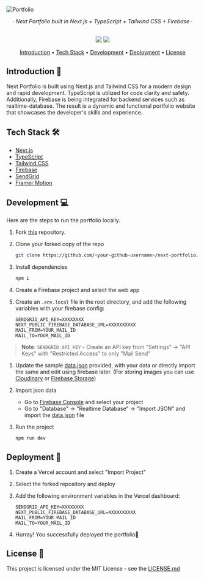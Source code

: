 ![Portfolio](https://i.ibb.co/6vmmt2h/Screenshot-2023-04-22-102946.png)

<div align="center">
  &middot;
  <i>Next Portfolio built in Next.js + TypeScript + Tailwind CSS + Firebase</i>
  &middot;
  <br/>
  <br/>

  <p align="center">
    <img src="https://img.shields.io/github/forks/jigar-sable/next-portfolio?style=for-the-badge" />
  <a href="https://jigarsable.vercel.app">
    <img src="https://img.shields.io/static/v1?label=&message=View%20Demo&style=for-the-badge&color=black&logo=vercel" />
  </a>
</p>

<p align="center">
  <a href="#introduction-">Introduction</a> •
  <a href="#tech-stack-%EF%B8%8F">Tech Stack</a> •
  <a href="#development-">Development</a> •
    <a href="#deployment-">Deployment</a> •
  <a href="#license-">License</a>
</p>

</div>

## Introduction 👋

Next Portfolio is built using Next.js and Tailwind CSS for a modern design and rapid development. TypeScript is utilized for code clarity and safety. Additionally, Firebase is being integrated for backend services such as realtime-database. The result is a dynamic and functional portfolio website that showcases the developer's skills and experience.

## Tech Stack 🛠️

- [Next.js](https://nextjs.org)
- [TypeScript](https://www.typescriptlang.org)
- [Tailwind CSS](https://tailwindcss.com)
- [Firebase](https://firebase.google.com)
- [SendGrid](https://sendgrid.com)
- [Framer Motion](https://www.framer.com/motion)

<!-- ## Tech Stack 🛠️

 <p>
 <a href="https://nextjs.org">
    <img src="https://img.shields.io/badge/Next.js-000000.svg?style=for-the-badge&logo=nextdotjs&logoColor=white" />
    </a>
  <a href="https://tailwindcss.com">
    <img src="https://img.shields.io/badge/Tailwind%20CSS-06B6D4.svg?style=for-the-badge&logo=Tailwind-CSS&logoColor=white" />
  </a>
  <a href="https://www.typescriptlang.org">
    <img src="https://img.shields.io/badge/TypeScript-3178C6.svg?style=for-the-badge&logo=TypeScript&logoColor=white" />
  </a>
   <a href="https://firebase.google.com">
    <img src="https://img.shields.io/badge/Firebase-FFCA28.svg?style=for-the-badge&logo=Firebase&logoColor=black" />
  </a>
  <a href="https://www.framer.com/motion">
    <img src="https://img.shields.io/badge/Framer-0055FF.svg?style=for-the-badge&logo=Framer&logoColor=white" />
  </a>
</p> -->

## Development 💻

Here are the steps to run the portfolio locally.

1. Fork [this](https://github.com/jigar-sable/next-portfolio) repository.

2. Clone your forked copy of the repo

   ```bash
   git clone https://github.com/<your-github-username>/next-portfolio.git
   ```

3. Install dependencies

   ```bash
   npm i
   ```

4. Create a Firebase project and select the web app

5. Create an `.env.local` file in the root directory, and add the following variables with your firebase config:
   ```
   SENDGRID_API_KEY=XXXXXXXX
   NEXT_PUBLIC_FIREBASE_DATABASE_URL=XXXXXXXXXX
   MAIL_FROM=YOUR_MAIL_ID
   MAIL_TO=YOUR_MAIL_ID
   ```
   <!-- write text to tell user to get sendgrid keys from dashboard and add here -->

> **Note**: `SENDGRID_API_KEY` - Create an API key from "Settings" -> "API Keys" with "Restricted Access" to only "Mail Send"

1. Update the sample [data.json](https://github.com/jigar-sable/next-portfolio/blob/main/data.json) provided, with your data or directly import the same and edit using firebase later. (For storing images you can use [Cloudinary](https://cloudinary.com) or [Firebase Storage](https://firebase.google.com/docs/storage))

2. Import json data

   - Go to [Firebase Console](https://console.firebase.google.com) and select your project
   - Go to "Database" -> "Realtime Database" -> "Import JSON" and import the [data.json](https://github.com/jigar-sable/next-portfolio/blob/main/data.json) file

3. Run the project

   ```bash
   npm run dev
   ```

## Deployment 🚀

1. Create a Vercel account and select "Import Project"

2. Select the forked repository and deploy

3. Add the following environment variables in the Vercel dashboard:
   ```
   SENDGRID_API_KEY=XXXXXXXX
   NEXT_PUBLIC_FIREBASE_DATABASE_URL=XXXXXXXXXX
   MAIL_FROM=YOUR_MAIL_ID
   MAIL_TO=YOUR_MAIL_ID
   ```
4. Hurray! You successfully deployed the portfolio🥳

## License 📄

This project is licensed under the MIT License - see the [LICENSE.md](https://github.com/jigar-sable/next-portfolio/blob/main/LICENSE.md)

<!-- ## Contact 📬

If you want to contact me, you can reach me through below handles.

[![linkedin](https://img.shields.io/badge/LinkedIn-0077B5?style=for-the-badge&logo=linkedin&logoColor=white)](https://www.linkedin.com/in/jigar-sable)

## Support 🙌

If you like this portfolio, please consider giving it a ⭐ on GitHub and sharing it with your friends via social media.

<div align="center">
  <h3> Show some &nbsp;❤️&nbsp; by starring this repo! </h3>
</div> -->
